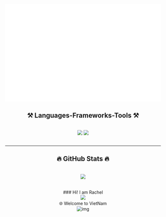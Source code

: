 <!-- Trungquandev -->
<a href="#" target="_blank">
  <img src="svg/trungquandev.svg" width="1200" alt="trungquandev-official" />
</a>

<h2 align="center">⚒️ Languages-Frameworks-Tools ⚒️</h2>
<br />
<div align="center">
    <img src="https://skillicons.dev/icons?i=react,bootstrap,mui,html,css,vscode,github,figma,tailwind,git,r" />
    <img
        src="https://skillicons.dev/icons?i=nodejs,python,javascript,typescript,express,firebase,mongodb,c,java,nextjs,mysql,flask" /><br>
</div>

<br />
<hr />
<h2 align="center">🔥 GitHub Stats 🔥</h2>
<br>
<div align=center>
  <a href="#" title="Trungquandev">
    <img width="315" align="center" src="https://github-readme-stats.vercel.app/api/top-langs/?username=trungquandev&hide=c%23,powershell,Mathematica,Ruby,Objective-C,Objective-C%2b%2b,Cuda&title_color=61dafb&text_color=ffffff&icon_color=61dafb&bg_color=20232a&langs_count=8&layout=compact&border_color=61dafb&hide_border=true" />
  </a>
  
</div>
<br>
<div align="center">
    <br>
    ### Hi! I am Rachel  <br>
    <img align="right center    "
        src="https://github-readme-stats.vercel.app/api?username=Rachelmix&count_private=true&show_icons=true&line_height=25" />
        <br>
 🌐 Welcome to VietNam <br>
  <img style="width:1000px;" alt="img" src="https://media1.tenor.com/m/0KmaqQiWXiwAAAAC/huo-huo-huohuo.gif" />
  <br/><br/><br/>
</div>
<br>


